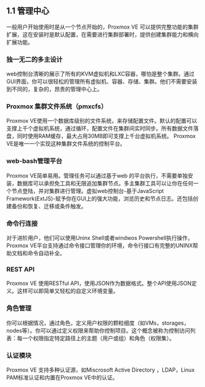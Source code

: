 ## 1.1 管理中心
  一般用户开始使用时是从一个节点开始的，Proxmox VE 可以提供完整功能的集群扩展，这在安装时是默认配置，在需要进行集群部署时，提供创建集群能力和横向扩展功能。

### 独一无二的多主设计
  web控制台清晰的展示了所有的KVM虚拟机和LXC容器，哪怕是整个集群。通过GUI界面，你可以很轻松的管理所有虚拟机、容器、存储、集群。他们不需要安装到不同的，复杂的，昂贵的管理中心上。
  
### Proxmox 集群文件系统（pmxcfs）
  Proxmox VE使用一个数据库级别的文件系统，来存储配置文件。默认的配置可以支撑上千个虚拟机系统，通过循环，配置文件在集群间实时同步。所有数据文件落盘，同时使用RAM缓存，最大占用30MB即可支撑上千台虚拟机系统。
  Proxmox VE是唯一一个实现这种集群文件系统的控制平台。

### web-bash管理平台
  Proxmox VE简单易用。管理任务可以通过基于web 的平台执行，不需要单独安装，数据库可以承担免工具和无限追加集群节点。多主集群工具可以让你在任何一个节点登陆，并对集群进行管理。虚拟web控制台-基于JavaScript Framework(ExtJS)-赋予你在GUI上的强大功能，浏览历史和节点日志。还包括创建备份和恢复、迁移或条件触发。
### 命令行连接
  对于进阶用户，他们可以使用Uninx Shell或者windwos Powershell执行操作，Proxmox VE平台支持通过命令接口管理你的环境，命令行接口有完整的UNINX帮助文档和命令自动补全。

### REST API
  Proxmox VE 使用RESTful API，使用JSON作为数据格式。整个API使用JSON定义。这样可以即简单又轻松的自定义环境变量。

### 角色管理
  你可以根据情况，通过角色，定义用户权限的颗粒细度（如VMs，storages，nodes等）。你可以通过定义权限来帮助你控制项目。这个概念被称为控制访问列表：每一个权限指定特定路径上的主题（用户或组）和角色（权限集）。

### 认证模块
  Proxmox VE 支持多种认证源，如Miscrosoft Active Directory ，LDAP，Linux PAM标准认证和内置在Proxmox VE中的认证。
